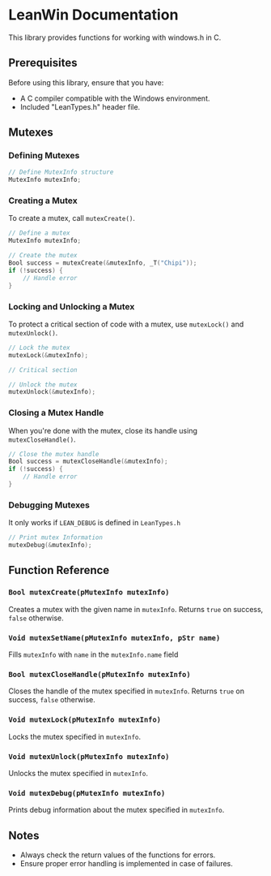 # LeanWin Documentation

This library provides functions for working with windows.h in C.

## Prerequisites

Before using this library, ensure that you have:

- A C compiler compatible with the Windows environment.
- Included "LeanTypes.h" header file.

## Mutexes

### Defining Mutexes

```c
// Define MutexInfo structure
MutexInfo mutexInfo;
```

### Creating a Mutex

To create a mutex, call `mutexCreate()`.

```c
// Define a mutex
MutexInfo mutexInfo;

// Create the mutex
Bool success = mutexCreate(&mutexInfo, _T("Chipi"));
if (!success) {
    // Handle error
}
```

### Locking and Unlocking a Mutex

To protect a critical section of code with a mutex, use `mutexLock()` and `mutexUnlock()`.

```c
// Lock the mutex
mutexLock(&mutexInfo);

// Critical section

// Unlock the mutex
mutexUnlock(&mutexInfo);
```

### Closing a Mutex Handle

When you're done with the mutex, close its handle using `mutexCloseHandle()`.

```c
// Close the mutex handle
Bool success = mutexCloseHandle(&mutexInfo);
if (!success) {
    // Handle error
}
```

### Debugging Mutexes

It only works if `LEAN_DEBUG` is defined in `LeanTypes.h`

```c
// Print mutex Information
mutexDebug(&mutexInfo);
```


## Function Reference

### `Bool mutexCreate(pMutexInfo mutexInfo)`

Creates a mutex with the given name in `mutexInfo`. Returns `true` on success, `false` otherwise.

### `Void mutexSetName(pMutexInfo mutexInfo, pStr name)`

Fills `mutexInfo` with `name` in the `mutexInfo.name` field

### `Bool mutexCloseHandle(pMutexInfo mutexInfo)`

Closes the handle of the mutex specified in `mutexInfo`. Returns `true` on success, `false` otherwise.

### `Void mutexLock(pMutexInfo mutexInfo)`

Locks the mutex specified in `mutexInfo`.

### `Void mutexUnlock(pMutexInfo mutexInfo)`

Unlocks the mutex specified in `mutexInfo`.

### `Void mutexDebug(pMutexInfo mutexInfo)`

Prints debug information about the mutex specified in `mutexInfo`.

## Notes

- Always check the return values of the functions for errors.
- Ensure proper error handling is implemented in case of failures.
